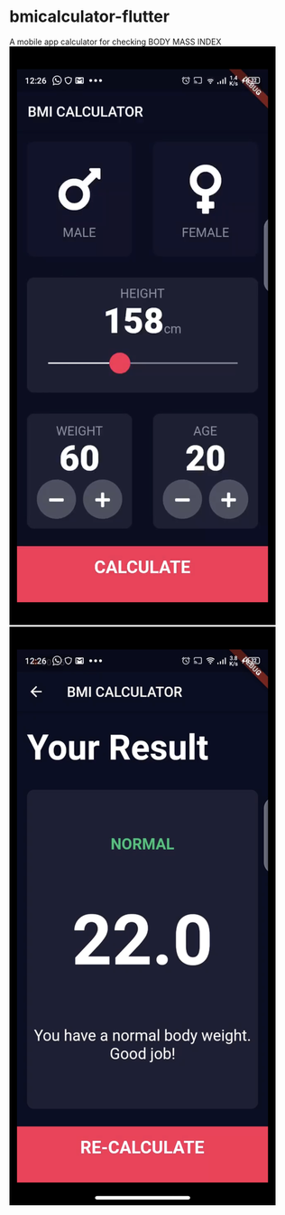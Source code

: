 # bmicalculator-flutter
A mobile app calculator for checking BODY MASS INDEX
![alt text](https://github.com/uncleejay/bmicalculator-flutter/blob/master/bmione.png?raw=true)
![alt text](https://github.com/uncleejay/bmicalculator-flutter/blob/master/bmitwo.png?raw=true)
